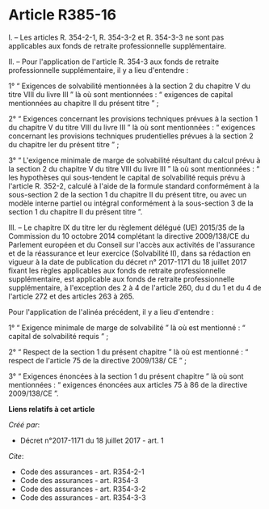 # Article R385-16

I. – Les articles R. 354-2-1, R. 354-3-2 et R. 354-3-3 ne sont pas applicables aux fonds de retraite professionnelle
supplémentaire.

II. – Pour l'application de l'article R. 354-3 aux fonds de retraite professionnelle supplémentaire, il y a lieu d'entendre :

1° “ Exigences de solvabilité mentionnées à la section 2 du chapitre V du titre VIII du livre III ” là où sont mentionnées :
“ exigences de capital mentionnées au chapitre II du présent titre ” ;

2° “ Exigences concernant les provisions techniques prévues à la section 1 du chapitre V du titre VIII du livre III ” là où
sont mentionnées : “ exigences concernant les provisions techniques prudentielles prévues à la section 2 du chapitre Ier du
présent titre ” ;

3° “ L'exigence minimale de marge de solvabilité résultant du calcul prévu à la section 2 du chapitre V du titre VIII du
livre III ” là où sont mentionnées : “ les hypothèses qui sous-tendent le capital de solvabilité requis prévu à l'article R.
352-2, calculé à l'aide de la formule standard conformément à la sous-section 2 de la section 1 du chapitre II du présent
titre, ou avec un modèle interne partiel ou intégral conformément à la sous-section 3 de la section 1 du chapitre II du
présent titre ”.

III. – Le chapitre IX du titre Ier du règlement délégué (UE) 2015/35 de la Commission du 10 octobre 2014 complétant la
directive 2009/138/CE du Parlement européen et du Conseil sur l'accès aux activités de l'assurance et de la réassurance et
leur exercice (Solvabilité II), dans sa rédaction en vigueur à la date de publication du décret n° 2017-1171 du 18 juillet
2017 fixant les règles applicables aux fonds de retraite professionnelle supplémentaire, est applicable aux fonds de retraite
professionnelle supplémentaire, à l'exception des 2 à 4 de l'article 260, du d du 1 et du 4 de l'article 272 et des articles
263 à 265.

Pour l'application de l'alinéa précédent, il y a lieu d'entendre :

1° “ Exigence minimale de marge de solvabilité ” là où est mentionné : “ capital de solvabilité requis ” ;

2° “ Respect de la section 1 du présent chapitre ” là où est mentionné : “ respect de l'article 75 de la directive 2009/138/
CE ” ;

3° “ Exigences énoncées à la section 1 du présent chapitre ” là où sont mentionnées : “ exigences énoncées aux articles 75 à
86 de la directive 2009/138/CE ”.

**Liens relatifs à cet article**

_Créé par_:

  - Décret n°2017-1171 du 18 juillet 2017 - art. 1

_Cite_:

  - Code des assurances - art. R354-2-1
  - Code des assurances - art. R354-3
  - Code des assurances - art. R354-3-2
  - Code des assurances - art. R354-3-3
